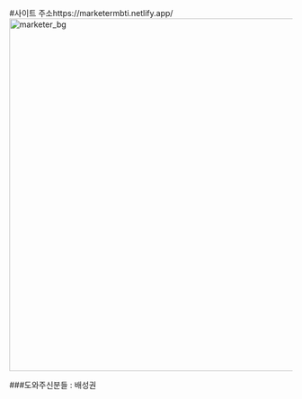 #사이트 주소https://marketermbti.netlify.app/
<img width="628" alt="marketer_bg" src="https://user-images.githubusercontent.com/87348313/217338670-ae11a344-24b2-4b49-85a6-3c41601faaf6.png">

###도와주신분들 : 배성권

